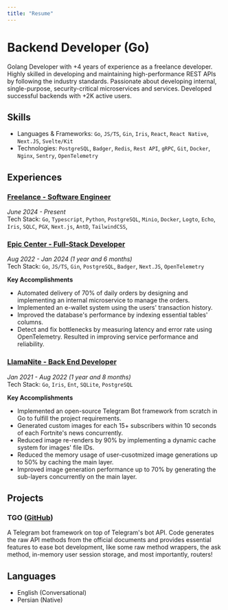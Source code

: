 ```yaml
---
title: "Resume"
---
```


# Backend Developer (Go)

Golang Developer with +4 years of experience as a freelance developer. Highly skilled in developing and maintaining
high-performance REST APIs by following the industry standards. Passionate about developing internal, single-purpose,
security-critical microservices and services. Developed successful backends with +2K active users.

## Skills

- Languages & Frameworks: `Go`, `JS/TS`, `Gin`, `Iris`, `React`, `React Native`, `Next.JS`, `Svelte/Kit`
- Technologies: `PostgreSQL`, `Badger`, `Redis`, `Rest API`, `gRPC`, `Git`, `Docker`, `Nginx`, `Sentry`, `OpenTelemetry`

## Experiences

### [Freelance - Software Engineer](/cv/freelance)

_June 2024 - Present_\
Tech Stack: `Go`, `Typescript`, `Python`, `PostgreSQL`, `Minio`, `Docker`, `Logto`, `Echo`, `Iris`, `SQLC`, `PGX`, `Next.js`, `AntD`, `TailwindCSS`, 

### [Epic Center - Full-Stack Developer](/cv/epic-center)

_Aug 2022 - Jan 2024 (1 year and 6 months)_\
Tech Stack: `Go`, `JS/TS`, `Gin`, `PostgreSQL`, `Badger`, `Next.JS`, `OpenTelemetry`

**Key Accomplishments**

- Automated delivery of 70% of daily orders by designing and implementing an internal microservice to manage the orders.
- Implemented an e-wallet system using the users' transaction history.
- Improved the database's performance by indexing essential tables' columns.
- Detect and fix bottlenecks by measuring latency and error rate using OpenTelemetry. Resulted in improving service performance and reliability.

### [LlamaNite - Back End Developer](/cv/llamanite)

_Jan 2021 - Aug 2022 (1 year and 8 months)_\
Tech Stack: `Go`, `Iris`, `Ent`, `SQLite`, `PostgreSQL`

**Key Accomplishments**

- Implemented an open-source Telegram Bot framework from scratch in Go to fulfill the project requirements.
- Generated custom images for each 15+ subscribers within 10 seconds of each Fortnite's news concurrently.
- Reduced image re-renders by 90% by implementing a dynamic cache system for images' file IDs.
- Reduced the memory usage of user-cusotmized image generations up to 50% by caching the main layer. 
- Improved image generation performance up to 70% by generating the sub-layers concurrently on the main layer.

## Projects

### TGO ([GitHub](https://github.com/haashemi/tgo))

A Telegram bot framework on top of Telegram's bot API. Code generates the raw API methods from the official documents and provides essential features to ease bot development, like some raw method wrappers, the ask method, in-memory user session storage, and most importantly, routers!

## Languages

- English (Conversational)
- Persian (Native)
